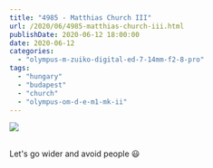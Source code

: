 ```yaml
---
title: "4985 - Matthias Church III"
url: /2020/06/4985-matthias-church-iii.html
publishDate: 2020-06-12 18:00:00
date: 2020-06-12
categories: 
  - "olympus-m-zuiko-digital-ed-7-14mm-f2-8-pro"
tags: 
  - "hungary"
  - "budapest"
  - "church"
  - "olympus-om-d-e-m1-mk-ii"
---
```

<div class="container">
<div class="center"><a target="_blank" href="https://d25zfm9zpd7gm5.cloudfront.net/1200x1200/2018/20180521_150335_lr.jpg"><img class="webfeedsFeaturedVisual" src="https://d25zfm9zpd7gm5.cloudfront.net/0600x0600/2018/20180521_150335_lr.jpg" /></a></div>
</div>
<br />

Let's go wider and avoid people :smiley: